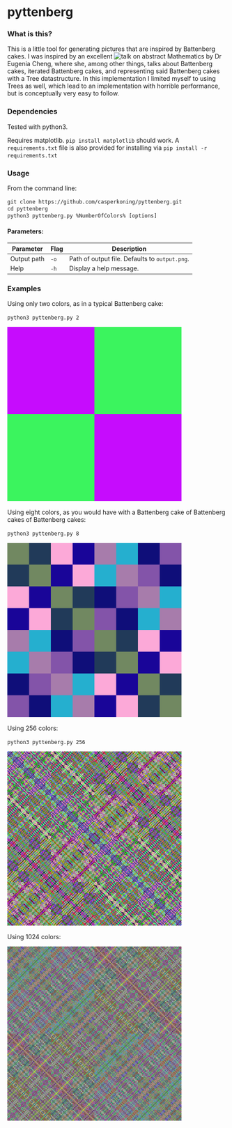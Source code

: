 # pyttenberg

### What is this?
This is a little tool for generating pictures that are inspired by Battenberg cakes.
I was inspired by an excellent ![talk](https://www.youtube.com/watch?v=j7BArZJxL9M) on abstract Mathematics by Dr Eugenia
Cheng, where she, among other things, talks about Battenberg cakes, iterated Battenberg cakes, and representing said
Battenberg cakes with a Tree datastructure. In this implementation I limited myself to using Trees as well, which lead
to an implementation with horrible performance, but is conceptually very easy to follow.

### Dependencies

Tested with python3.

Requires matplotlib. `pip install matplotlib` should work. A `requirements.txt` file is also provided for installing via
`pip install -r requirements.txt`

### Usage

From the command line:
```
git clone https://github.com/casperkoning/pyttenberg.git
cd pyttenberg
python3 pyttenberg.py %NumberOfColors% [options]
```

#### Parameters:
Parameter   | Flag | Description
------------|------|------------
Output path | `-o` | Path of output file. Defaults to `output.png`.
Help        | `-h` | Display a help message.

### Examples

Using only two colors, as in a typical Battenberg cake:

`python3 pyttenberg.py 2`

<img src="/examples/output_2_colors.png" width="400">

Using eight colors, as you would have with a Battenberg cake of Battenberg cakes of Battenberg cakes:

`python3 pyttenberg.py 8`

<img src="/examples/output_8_colors.png" width="400">


Using 256 colors:

`python3 pyttenberg.py 256`

<img src="/examples/output_256_colors.png" width="400">

Using 1024 colors:

<img src="/examples/output_1024_colors.png" width="400">